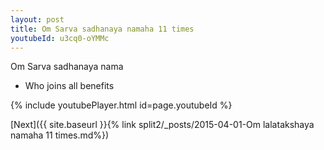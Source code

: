 ```yaml
---
layout: post
title: Om Sarva sadhanaya namaha 11 times
youtubeId: u3cq0-oYMMc
---
```

 
 
Om Sarva sadhanaya nama 
 
 -  Who joins all benefits 
 
  
 
  
 
 
 
 
 
 


{% include youtubePlayer.html id=page.youtubeId %}
 
[Next]({{ site.baseurl }}{% link  split2/_posts/2015-04-01-Om lalatakshaya namaha 11 times.md%})
 
